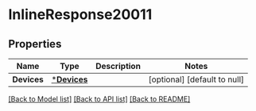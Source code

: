 # InlineResponse20011

## Properties
Name | Type | Description | Notes
------------ | ------------- | ------------- | -------------
**Devices** | [***Devices**](Devices.md) |  | [optional] [default to null]

[[Back to Model list]](../README.md#documentation-for-models) [[Back to API list]](../README.md#documentation-for-api-endpoints) [[Back to README]](../README.md)


